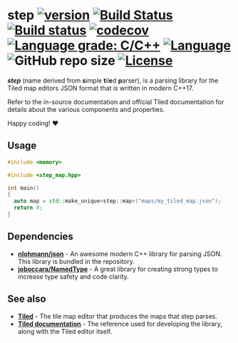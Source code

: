 # step [![version](https://img.shields.io/badge/version-0.2.0-blue.svg)](https://semver.org) [![Build Status](https://travis-ci.org/albin-johansson/Centurion.svg?branch=master)](https://travis-ci.org/albin-johansson/step) [![Build status](https://ci.appveyor.com/api/projects/status/0ijia28k5u95ro1r?svg=true)](https://ci.appveyor.com/project/AlbinJohansson/step) [![codecov](https://codecov.io/gh/albin-johansson/step/branch/master/graph/badge.svg)](https://codecov.io/gh/albin-johansson/step) [![Language grade: C/C++](https://img.shields.io/lgtm/grade/cpp/g/albin-johansson/step.svg?logo=lgtm&logoWidth=18)](https://lgtm.com/projects/g/albin-johansson/step/context:cpp) [![Language](https://img.shields.io/badge/C%2B%2B-17-blue.svg)](https://en.wikipedia.org/wiki/C%2B%2B#Standardization) ![GitHub repo size](https://img.shields.io/github/repo-size/albin-johansson/step)  [![License](https://img.shields.io/badge/license-MIT-blue.svg)](https://opensource.org/licenses/MIT)

***step*** (name derived from **s**imple **t**il**e**d **p**arser), is a parsing library for the Tiled map editors JSON format that is written in modern C++17.

Refer to the in-source documentation and official Tiled documentation for details about the various components and properties.

Happy coding! :heart:

## Usage

```C++
#include <memory>

#include <step_map.hpp>

int main()
{
  auto map = std::make_unique<step::map>("maps/my_tiled_map.json");
  return 0;
}
```

## Dependencies

* [**nlohmann/json**](https://github.com/nlohmann/json) - An awesome modern C++ library for parsing JSON. This library is bundled in the repository.
* [**joboccara/NamedType**](https://github.com/joboccara/NamedType) - A great library for
 creating strong types to increase type safety and code clarity.

## See also

* [**Tiled**](https://github.com/bjorn/tiled) - The tile map editor that produces the maps that step parses.
* [**Tiled documentation**](https://doc.mapeditor.org/en/stable/) - The reference used for developing the library, along with the Tiled editor itself.

